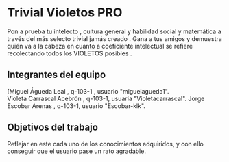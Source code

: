 # Trivial Violetos PRO

Pon a prueba tu intelecto , cultura general y habilidad social y matemática a través del más selecto trivial jamás creado . Gana a tus amigos 
y demuestra quién va a la cabeza en cuanto a coeficiente intelectual se refiere recolectando todos los VIOLETOS posibles .


## Integrantes del equipo

[Miguel Águeda Leal , q-103-1 , usuario "miguelagueda1".  
Violeta Carrascal Acebrón , q-103-1, usuaria "Violetacarrascal".
Jorge Escobar Arenas , q-103-1, usuario "Escobar-klk".

## Objetivos del trabajo

Reflejar en este cada uno de los conocimientos adquiridos, y con ello conseguir que el usuario pase un rato agradable.
